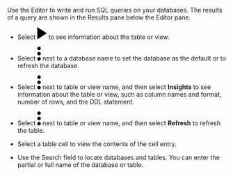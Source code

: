 
Use the Editor to write and run SQL queries on your databases. The results of a query are shown in the Results pane below the Editor pane.

-   Select ![cov-icn_run_play_arrow-15px.svg](Images/sab1591895330300.svg) to see information about the table or view.

-   Select ![""](Images/zsz1597101912145.svg) next to a database name to set the database as the default or to refresh the database.

-   Select ![""](Images/zsz1597101912145.svg) next to table or view name, and then select **Insights** to see information about the table or view, such as column names and format, number of rows, and the DDL statement.

-   Select ![""](Images/zsz1597101912145.svg) next to table or view name, and then select **Refresh** to refresh the table.

-   Select a table cell to view the contents of the cell entry.

-   Use the Search field to locate databases and tables. You can enter the partial or full name of the database or table.


